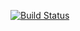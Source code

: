[![Build Status](https://travis-ci.org/koide3/gl_test_field.svg?branch=master)](https://travis-ci.org/koide3/gl_test_field)
